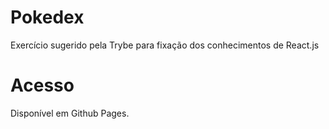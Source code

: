 # Pokedex
Exercício sugerido pela Trybe para fixação dos conhecimentos de React.js

# Acesso

Disponível em Github Pages.
